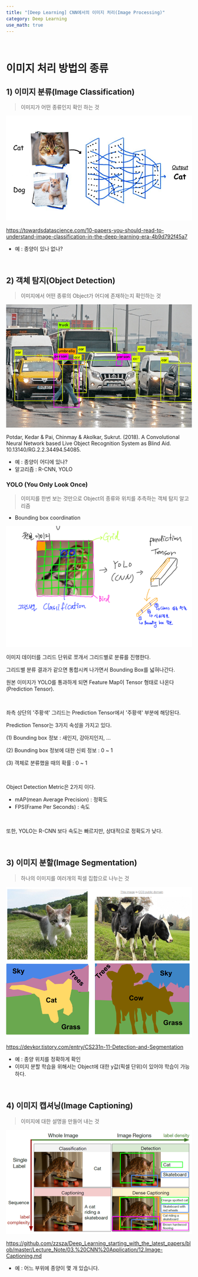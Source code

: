 ```yaml
---
title: "[Deep Learning] CNN에서의 이미지 처리(Image Processing)"
category: Deep Learning
use_math: true
---
```


<br>

# 이미지 처리 방법의 종류

## 1) 이미지 분류(Image Classification)
> 이미지가 어떤 종류인지 확인 하는 것

![](/assets/images/posts/dl/classification.png)

https://towardsdatascience.com/10-papers-you-should-read-to-understand-image-classification-in-the-deep-learning-era-4b9d792f45a7

- 예 : 종양이 있나 없나?

<br>
  
## 2) 객체 탐지(Object Detection)
> 이미지에서 어떤 종류의 Object가 어디에 존재하는지 확인하는 것

![](/assets/images/posts/dl/object_detect.png)

Potdar, Kedar & Pai, Chinmay & Akolkar, Sukrut. (2018). A Convolutional Neural Network based Live Object Recognition System as Blind Aid. 10.13140/RG.2.2.34494.54085. 

- 예 : 종양이 어디에 있나?
- 알고리즘 : R-CNN, YOLO

### YOLO (You Only Look Once)
> 이미지를 한번 보는 것만으로 Object의 종류와 위치를 추측하는 객체 탐지 알고리즘
 
- Bounding box coordination

![](/assets/images/posts/dl/yolo.png)
  
이미지 데이터를 그리드 단위로 쪼개서 그리드별로 분류를 진행한다.

그리드별 분류 결과가 같으면 통합시켜 나가면서 Bounding Box를 넓혀나간다.

원본 이미지가 YOLO를 통과하게 되면 Feature Map이 Tensor 형태로 나온다(Prediction Tensor).

<br>

좌측 상단의 '주황색' 그리드는 Prediction Tensor에서 '주황색' 부분에 해당된다.

Prediction Tensor는 3가지 속성을 가지고 있다.

(1) Bounding box 정보 : 새인지, 강아지인지, ...

(2) Bounding box 정보에 대한 신뢰 정보 : 0 ~ 1

(3) 객체로 분류했을 때의 확률 : 0 ~ 1

<br>

Object Detection Metric은 2가지 이다.

- mAP(mean Average Precision) : 정확도
- FPS(Frame Per Seconds) : 속도

<br>

또한, YOLO는 R-CNN 보다 속도는 빠르지만, 상대적으로 정확도가 낮다.

<br>

## 3) 이미지 분할(Image Segmentation)
> 하나의 이미지를 여러개의 픽셀 집합으로 나누는 것

![](/assets/images/posts/dl/image_seg.png)

https://devkor.tistory.com/entry/CS231n-11-Detection-and-Segmentation

- 예 : 종양 위치를 정확하게 확인
- 이미지 분할 학습을 위해서는 Object에 대한 y값(픽셀 단위)이 있어야 학습이 가능하다.

<br>
  
## 4) 이미지 캡셔닝(Image Captioning)
> 이미지에 대한 설명을 만들어 내는 것

![](/assets/images/posts/dl/image_caption.png)

https://github.com/zzsza/Deep_Learning_starting_with_the_latest_papers/blob/master/Lecture_Note/03.%20CNN%20Application/12.Image-Captioning.md

- 예 : 어느 부위에 종양이 몇 개 있습니다.
